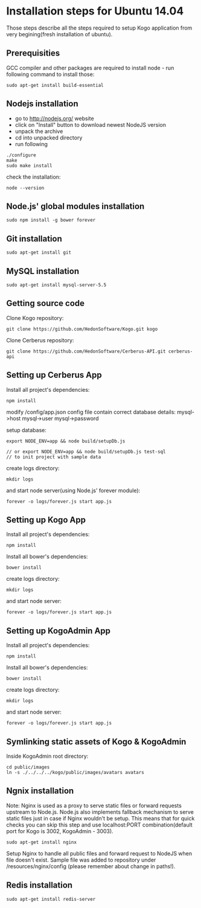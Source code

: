 
Installation steps for Ubuntu 14.04
===================================

Those steps describe all the steps required to setup Kogo application from very begining(fresh installation of ubuntu).

Prerequisities
--------------

GCC compiler and other packages are required to install node - run following command to install those:

```
sudo apt-get install build-essential
```

Nodejs installation
-------------------

- go to http://nodejs.org/ website
- click on "Install" button to download newest NodeJS version
- unpack the archive
- cd into unpacked directory
- run following
```
./configure
make
sudo make install
```

check the installation:

```
node --version
```

Node.js' global modules installation
------------------------------------

```
sudo npm install -g bower forever
```

Git installation
----------------

```
sudo apt-get install git
```

MySQL installation
----------------

```
sudo apt-get install mysql-server-5.5
```

Getting source code
-------------------

Clone Kogo repository:

```
git clone https://github.com/HedonSoftware/Kogo.git kogo
```

Clone Cerberus repository:

```
git clone https://github.com/HedonSoftware/Cerberus-API.git cerberus-api
```

Setting up Cerberus App
-----------------------

Install all project's dependencies:

```
npm install
```

modify /config/app.json config file contain correct database details:
mysql->host
mysql->user
mysql->password

setup database:

```
export NODE_ENV=app && node build/setupDb.js

// or export NODE_ENV=app && node build/setupDb.js test-sql
// to init project with sample data
```

create logs directory:

```
mkdir logs
```

and start node server(using Node.js' forever module):

```
forever -o logs/forever.js start app.js
```

Setting up Kogo App
-------------------

Install all project's dependencies:

```
npm install
```

Install all bower's dependencies:

```
bower install
```

create logs directory:

```
mkdir logs
```

and start node server:

```
forever -o logs/forever.js start app.js
```

Setting up KogoAdmin App
------------------------

Install all project's dependencies:

```
npm install
```

Install all bower's dependencies:

```
bower install
```

create logs directory:

```
mkdir logs
```

and start node server:

```
forever -o logs/forever.js start app.js
```

Symlinking static assets of Kogo & KogoAdmin
--------------------------------------------

Inside KogoAdmin root directory:

```
cd public/images
ln -s ./../../../kogo/public/images/avatars avatars
```

Ngnix installation
------------------

Note: Nginx is used as a proxy to serve static files or forward requests upstream to Node.js. Node.js also implements fallback mechanism to serve static files just in case if Nginx wouldn't be setup. This means that for quick checks you can skip this step and use localhost:PORT combination(default port for Kogo is 3002, KogoAdmin - 3003).

```
sudo apt-get install nginx
```

Setup Nginx to handle all public files and forward request to NodeJS when file doesn't exist.
Sample file was added to repository under /resources/nginx/config (please remember about change in paths!).

Redis installation
----------------

```
sudo apt-get install redis-server
```
